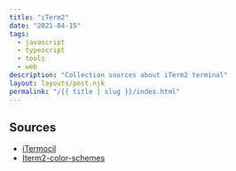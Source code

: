 ```yaml
---
title: "iTerm2"
date: "2021-04-15"
tags:
  - javascript
  - typescript
  - tools
  - web
description: "Collection sources about iTerm2 terminal"
layout: layouts/post.njk
permalink: "/{{ title | slug }}/index.html"
---
```


## Sources

- [iTermocil](https://github.com/TomAnthony/itermocil)
- [Iterm2-color-schemes](https://iterm2colorschemes.com/)
